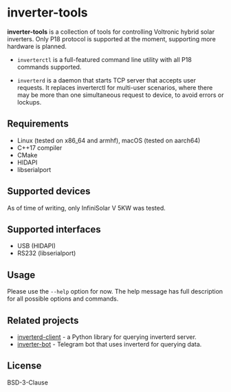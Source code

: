 # inverter-tools

**inverter-tools** is a collection of tools for controlling Voltronic hybrid solar
inverters. Only P18 protocol is supported at the moment, supporting more hardware 
is planned.

- `inverterctl` is a full-featured command line utility with all P18 commands
  supported.
  
- `inverterd` is a daemon that starts TCP server that accepts user requests. It 
  replaces inverterctl for multi-user scenarios, where there may be more than one
  simultaneous request to device, to avoid errors or lockups. 

## Requirements

- Linux (tested on x86_64 and armhf), macOS (tested on aarch64)
- C++17 compiler
- CMake
- HIDAPI
- libserialport

## Supported devices

As of time of writing, only InfiniSolar V 5KW was tested.

## Supported interfaces

* USB (HIDAPI)
* RS232 (libserialport)

## Usage

Please use the `--help` option for now. The help message has full description
for all possible options and commands.

## Related projects

- [inverterd-client](https://github.com/gch1p/inverterd-client) - a Python library
  for querying inverterd server.
- [inverter-bot](https://github.com/gch1p/inverter-bot) - Telegram bot that uses inverterd
  for querying data.

## License

BSD-3-Clause